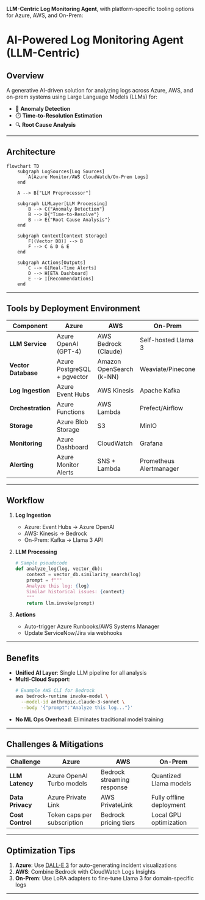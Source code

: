 **LLM-Centric Log Monitoring Agent**, with platform-specific tooling options for Azure, AWS, and On-Prem:


# AI-Powered Log Monitoring Agent (LLM-Centric)

## Overview
A generative AI-driven solution for analyzing logs across Azure, AWS, and on-prem systems using Large Language Models (LLMs) for:
- 🚨 **Anomaly Detection**  
- ⏱️ **Time-to-Resolution Estimation**  
- 🔍 **Root Cause Analysis**  

---

## Architecture
```mermaid
flowchart TD
    subgraph LogSources[Log Sources]
        A[Azure Monitor/AWS CloudWatch/On-Prem Logs]
    end

    A --> B["LLM Preprocessor"]
    
    subgraph LLMLayer[LLM Processing]
        B --> C{"Anomaly Detection"}
        B --> D{"Time-to-Resolve"}
        B --> E{"Root Cause Analysis"}
    end

    subgraph Context[Context Storage]
        F[(Vector DB)] --> B
        F --> C & D & E
    end

    subgraph Actions[Outputs]
        C --> G[Real-Time Alerts]
        D --> H[ETA Dashboard]
        E --> I[Recommendations]
    end
```

---

## Tools by Deployment Environment

| **Component**         | **Azure**                          | **AWS**                          | **On-Prem**                     |
|-----------------------|------------------------------------|----------------------------------|---------------------------------|
| **LLM Service**       | Azure OpenAI (GPT-4)              | AWS Bedrock (Claude)             | Self-hosted Llama 3             |
| **Vector Database**   | Azure PostgreSQL + pgvector       | Amazon OpenSearch (k-NN)         | Weaviate/Pinecone               |
| **Log Ingestion**     | Azure Event Hubs                  | AWS Kinesis                      | Apache Kafka                    |
| **Orchestration**     | Azure Functions                   | AWS Lambda                       | Prefect/Airflow                 |
| **Storage**           | Azure Blob Storage                | S3                               | MinIO                           |
| **Monitoring**        | Azure Dashboard                   | CloudWatch                       | Grafana                         |
| **Alerting**          | Azure Monitor Alerts              | SNS + Lambda                     | Prometheus Alertmanager         |

---

## Workflow
1. **Log Ingestion**  
   - Azure: Event Hubs → Azure OpenAI  
   - AWS: Kinesis → Bedrock  
   - On-Prem: Kafka → Llama 3 API  

2. **LLM Processing**  
   ```python
   # Sample pseudocode
   def analyze_log(log, vector_db):
       context = vector_db.similarity_search(log)
       prompt = f"""
       Analyze this log: {log}
       Similar historical issues: {context}
       """
       return llm.invoke(prompt)
   ```

3. **Actions**  
   - Auto-trigger Azure Runbooks/AWS Systems Manager  
   - Update ServiceNow/Jira via webhooks  

---

## Benefits
- **Unified AI Layer**: Single LLM pipeline for all analysis  
- **Multi-Cloud Support**:  
  ```bash
  # Example AWS CLI for Bedrock
  aws bedrock-runtime invoke-model \
    --model-id anthropic.claude-3-sonnet \
    --body '{"prompt":"Analyze this log..."}'
  ```
- **No ML Ops Overhead**: Eliminates traditional model training  

---

## Challenges & Mitigations
| **Challenge**              | **Azure**                    | **AWS**                      | **On-Prem**               |
|----------------------------|------------------------------|------------------------------|---------------------------|
| **LLM Latency**            | Azure OpenAI Turbo models    | Bedrock streaming response   | Quantized Llama models    |
| **Data Privacy**           | Azure Private Link           | AWS PrivateLink              | Fully offline deployment  |
| **Cost Control**           | Token caps per subscription  | Bedrock pricing tiers        | Local GPU optimization    |

---

## Optimization Tips
1. **Azure**: Use [DALL-E 3](https://azure.microsoft.com/en-us/products/ai-services/openai-service) for auto-generating incident visualizations  
2. **AWS**: Combine Bedrock with CloudWatch Logs Insights  
3. **On-Prem**: Use LoRA adapters to fine-tune Llama 3 for domain-specific logs  

---
